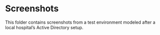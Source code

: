# Screenshots

This folder contains screenshots from a test environment modeled after a local hospital’s Active Directory setup.
